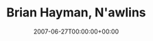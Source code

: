 ---
templateKey: event
guid: 0893ee1c-6eab-11ea-99c5-002590d1d1b0
date: 2007-06-27T00:00:00+00:00
eventTime: '8-11pm'
title: "Brian Hayman, N'awlins"
artist: Brian Hayman
city: Oakville
venue: N'awlins
group: Tim Shia
guests: CANCELLED
---